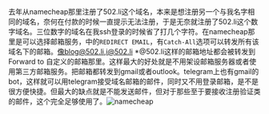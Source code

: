 去年从namecheap那里注册了502.li这个域名，本来是想注册另一个与我名字相同的域名，奈何在付款的时候一直提示无法注册，于是无奈就注册了502.li这个数字域名。三位数字的域名在我ssh登录的时候省了打几个字符。在namecheap那里是可以选择邮箱服务，中的`REDIRECT EMAIL`，有`Catch-All`选项可以转发所有该域名下的邮箱。像blog@502.li,i@502.li *@502.li这样的邮箱地址都会被转发到Forward to 自定义的邮箱那里。这样最大的好处就是不用架设邮箱服务器或者使用第三方邮箱服务。把邮箱都转发到gmail或者outlook。telegram上也有gmail的bot，这样就可以用telegram接受域名邮箱的邮件，同时又不用登录邮箱，是不是很方便快捷。但最大的缺点就是不能发送邮件，但对于那些至于要接收注册验证类的邮件，这个完全足够使用了。![namecheap][1]


[1]: https://blog.502.li/usr/uploads/2019/03/416815644.png

